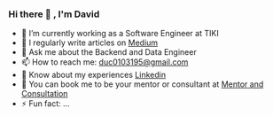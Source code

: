 ### Hi there 👋 , I'm David

- 🔭 I’m currently working as a Software Engineer at TIKI
- 📝 I regularly write articles on [Medium](https://medium.com/@tekaround)
- 💬 Ask me about the Backend and Data Engineer
- 📫 How to reach me: duc0103195@gmail.com
- 📄 Know about my experiences [Linkedin](https://www.linkedin.com/in/minhducvu/)
- 👯 You can book me to be your mentor or consultant at [Mentor and Consultation](https://www.upwork.com/freelancers/~01694c0bc78df9d869)
- ⚡ Fun fact: ...

